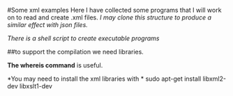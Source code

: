 #Some xml examples
Here I have collected some programs that I will work on to read and create .xml files.
*I may clone this structure to produce a similar effect with json files.*

_There is a shell script to create executable programs_

##to support the compilation we need libraries.

__The **whereis** command__ is useful.

\*You may need to install the xml libraries with \*
sudo apt-get install libxml2-dev libxslt1-dev


